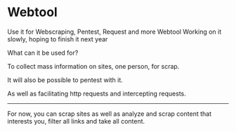 # Webtool
Use it for Webscraping, Pentest, Request and more
Webtool
Working on it slowly, hoping to finish it next year

What can it be used for?

To collect mass information on sites, one person, for scrap.

It will also be possible to pentest with it.

As well as facilitating http requests and intercepting requests.


_________


For now, you can scrap sites as well as analyze and scrap content that interests you, filter all links and take all content.
